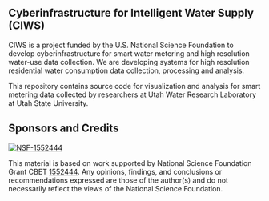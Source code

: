 ## Cyberinfrastructure for Intelligent Water Supply (CIWS)

CIWS is a project funded by the U.S. National Science Foundation to develop cyberinfrastructure for smart water metering and high resolution water-use data collection. We are developing systems for high resolution residential water consumption data collection, processing and analysis.

This repository contains source code for visualization and analysis for smart metering data collected by researchers at Utah Water Research Laboratory at Utah State University.

## Sponsors and Credits
[![NSF-1552444](https://img.shields.io/badge/NSF-1552444-blue.svg)](https://nsf.gov/awardsearch/showAward?AWD_ID=1552444)

This material is based on work supported by National Science Foundation Grant CBET [1552444](http://www.nsf.gov/awardsearch/showAward?AWD_ID=1552444). Any opinions, findings, and conclusions or recommendations expressed are those of the author(s) and do not necessarily reflect the views of the National Science Foundation.
